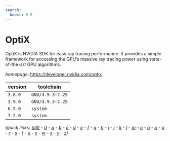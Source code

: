 ```yaml
---
search:
  boost: 0.5
---
```

# OptiX

OptiX is NVIDIA SDK for easy ray tracing performance.  It provides a simple framework for accessing the GPU’s massive ray tracing  power using state-of-the-art GPU algorithms.

*homepage*: <https://developer.nvidia.com/optix>

version | toolchain
--------|----------
``3.8.0`` | ``GNU/4.9.3-2.25``
``3.9.0`` | ``GNU/4.9.3-2.25``
``6.5.0`` | ``system``
``7.2.0`` | ``system``


*(quick links: [(all)](../index.md) - [0](../0/index.md) - [a](../a/index.md) - [b](../b/index.md) - [c](../c/index.md) - [d](../d/index.md) - [e](../e/index.md) - [f](../f/index.md) - [g](../g/index.md) - [h](../h/index.md) - [i](../i/index.md) - [j](../j/index.md) - [k](../k/index.md) - [l](../l/index.md) - [m](../m/index.md) - [n](../n/index.md) - [o](../o/index.md) - [p](../p/index.md) - [q](../q/index.md) - [r](../r/index.md) - [s](../s/index.md) - [t](../t/index.md) - [u](../u/index.md) - [v](../v/index.md) - [w](../w/index.md) - [x](../x/index.md) - [y](../y/index.md) - [z](../z/index.md))*

